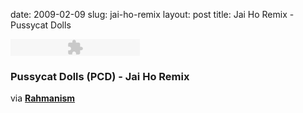 date: 2009-02-09
slug: jai-ho-remix
layout: post
title: Jai Ho Remix - Pussycat Dolls


<embed type="application/x-shockwave-flash" src="http://assets.tumblr.com/swf/audio_player.swf?audio_file=http://www.tumblr.com/audio_file/76866935/kLg0R7T3tjqo8m89Uk1G8SzZ&color=FFFFFF" height="27" width="207" quality="best" wmode="opaque"></embed><p><h3 class="post-title entry-title">Pussycat Dolls (PCD) - Jai Ho Remix</h3>

via <b><a href="http://www.rahmanism.com/2009/02/download-pussycat-dolls-jai-ho-remix.html" target="_blank">Rahmanism</a></b></p>
